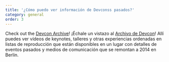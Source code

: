 ```yaml
---
title: '¿Cómo puedo ver información de Devconss pasados?'
category: general
order: 3
---
```


Check out the [Devcon Archive](https://archive.devcon.org/)! ¡Échale un vistazo al [Archivo de Devcon](https://archive.devcon.org/)! Allí puedes ver vídeos de keynotes, talleres y otras experiencias ordenadas en listas de reproducción que están disponibles en un lugar con detalles de eventos pasados y medios de comunicación que se remontan a 2014 en Berlin.
